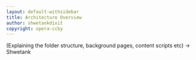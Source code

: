 ```yaml
---
layout: default-withsidebar
title: Architecture Overview
author: shwetankdixit
copyright: opera-ccby
---
```


(Explaining the folder structure, background pages, content scripts etc) -> Shwetank
